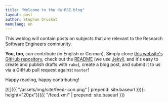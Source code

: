 ```yaml
---
title: "Welcome to the de-RSE blog"
layout: post
author: Stephan Druskat
menulang: en
---
```


This weblog will contain posts on subjects that are relevant to the Research Software Engineers community.

**You, too**, can contribute (in English or German). Simply clone [this website's GitHub repository](https://github.com/DE-RSE/de-rse.github.io/), check out the [README](https://github.com/DE-RSE/de-rse.github.io/blob/master/README.md) (we use [Jekyll](https://jekyllrb.com/), and it's easy to create and publish drafts with `rake`), create a blog post, and submit it to us via a GitHub pull request against `master`!

Happy reading, happy contributing!

[![]({{ "/assets/img/site/feed-icon.png" | prepend: site.baseurl }}){: height="20px"}]({{ "/feed.xml" | prepend: site.baseurl }})

